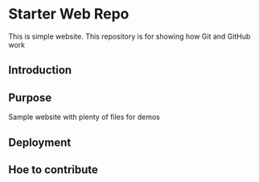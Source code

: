 # Starter Web Repo

This is simple website.
This repository is for showing how Git and GitHub work

## Introduction

## Purpose

Sample website with plenty of files for demos


## Deployment


## Hoe to contribute
